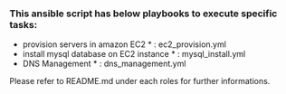 ### This ansible script has below playbooks to execute specific tasks:

* provision servers in amazon EC2 * : ec2_provision.yml
* install mysql database on EC2 instance * : mysql_install.yml
* DNS Management * : dns_management.yml

Please refer to README.md under each roles for further informations.

